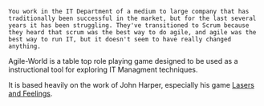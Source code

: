     You work in the IT Department of a medium to large company that has traditionally been successful in the market, but for the last several years it has been struggling. They've transitioned to Scrum because they heard that scrum was the best way to do agile, and agile was the best way to run IT, but it doesn't seem to have really changed anything.
    
Agile-World is a table top role playing game designed to be used as a instructional tool for exploring IT Managment techniques.

It is based heavily on the work of John Harper, especially his game [Lasers and Feelings](https://johnharper.itch.io/lasers-feelings).
